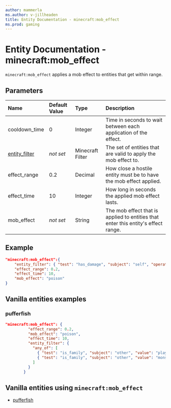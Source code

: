 ```yaml
---
author: mammerla
ms.author: v-jillheaden
title: Entity Documentation - minecraft:mob_effect
ms.prod: gaming
---
```


# Entity Documentation - minecraft:mob_effect

`minecraft:mob_effect` applies a mob effect to entities that get within range.

## Parameters

|Name |Default Value  |Type  |Description  |
|:----------|:----------|:----------|:----------|
| cooldown_time| 0| Integer| Time in seconds to wait between each application of the effect. |
| [entity_filter](../FilterList.md)| *not set*| Minecraft Filter | The set of entities that are valid to apply the mob effect to.  |
| effect_range| 0.2| Decimal| How close a hostile entity must be to have the mob effect applied. |
| effect_time| 10| Integer| How long in seconds the applied mob effect lasts. |
| mob_effect| *not set*| String| The mob effect that is applied to entities that enter this entity's effect range. |

## Example

```json
"minecraft:mob_effect":{
    "entity_filter": { "test": "has_damage", "subject": "self", "operator": "not", "value": "poison" },
    "effect_range": 0.2,
    "effect_time": 10,
    "mob_effect": "poison"
}
```

## Vanilla entities examples

### pufferfish

```json
"minecraft:mob_effect": {
          "effect_range": 0.2,
          "mob_effect": "poison",
          "effect_time": 10,
          "entity_filter": {
            "any_of": [
              { "test": "is_family", "subject": "other", "value": "player" },
              { "test": "is_family", "subject": "other", "value": "monster" }
            ] 
          }
        }
```

## Vanilla entities using `minecraft:mob_effect`

- [pufferfish](../../../../Source/VanillaBehaviorPack_Snippets/entities/pufferfish.md)
